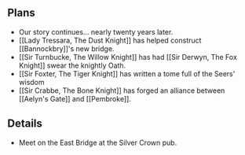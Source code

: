 ## Plans
- Our story continues... nearly twenty years later.
- [[Lady Tressara, The Dust Knight]] has helped construct [[Bannockbry]]'s new bridge.
- [[Sir Turnbucke, The Willow Knight]] has had [[Sir Derwyn, The Fox Knight]] swear the knightly Oath.
- [[Sir Foxter, The Tiger Knight]] has written a tome full of the Seers' wisdom
- [[Sir Crabbe, The Bone Knight]] has forged an alliance between [[Aelyn's Gate]] and [[Pembroke]].

## Details
- Meet on the East Bridge at the Silver Crown pub.